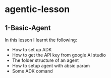 # agentic-lesson

## 1-Basic-Agent

In this lesson I learnt the following:

- How to set up ADK
- How to get the API key from google AI studio
- The folder structure of an agent
- How to setup agent with absic param
- Some ADK comand
